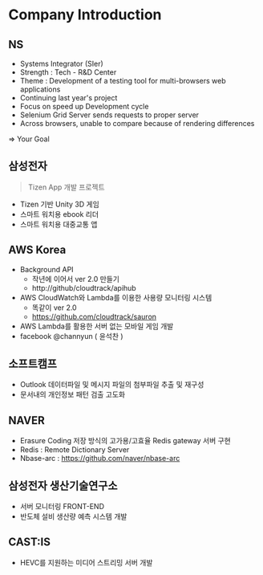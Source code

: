 # Company Introduction

## NS

* Systems Integrator (SIer)
* Strength : Tech - R&D Center
* Theme : Development of a testing tool for multi-browsers web applications
* Continuing last year's project
* Focus on speed up Development cycle
* Selenium Grid Server sends requests to proper server
* Across browsers, unable to compare because of rendering differences

=> Your Goal

## 삼성전자

> Tizen App 개발 프로젝트

* Tizen 기반 Unity 3D 게임
* 스마트 워치용 ebook 리더
* 스마트 워치용 대중교통 앱

## AWS Korea

* Background API
    * 작년에 이어서 ver 2.0 만들기
    * http://github/cloudtrack/apihub
* AWS CloudWatch와 Lambda를 이용한 사용량 모니터링 시스템
    * 똑같이 ver 2.0
    * https://github.com/cloudtrack/sauron
* AWS Lambda를 활용한 서버 없는 모바일 게임 개발
* facebook @channyun ( 윤석찬 )

## 소프트캠프

* Outlook 데이터파일 및 메시지 파일의 첨부파일 추출 및 재구성
* 문서내의 개인정보 패턴 검출 고도화

## NAVER

* Erasure Coding 저장 방식의 고가용/고효율 Redis gateway 서버 구현
* Redis : Remote Dictionary Server
* Nbase-arc : https://github.com/naver/nbase-arc

## 삼성전자 생산기술연구소

* 서버 모니터링 FRONT-END
* 반도체 설비 생산량 예측 시스템 개발

## CAST:IS

* HEVC를 지원하는 미디어 스트리밍 서버 개발

